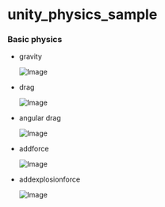 # unity_physics_sample

### Basic physics

* gravity
  
  ![Image](https://github.com/user-attachments/assets/b93a3347-a7c3-4894-8fa5-4f1934f07fd4)

* drag
  
  ![Image](https://github.com/user-attachments/assets/d3d77520-53d6-46a2-a858-efae24400ab0)

* angular drag
  
  ![Image](https://github.com/user-attachments/assets/0f5b51e3-4bac-452a-bb62-d5c65b57283a)

* addforce
  
  ![Image](https://github.com/user-attachments/assets/0f3eba53-17a0-49e8-9aae-7159c41246a7) 

* addexplosionforce
  
  ![Image](https://github.com/user-attachments/assets/7e39359e-e55d-4725-baf6-d3ddccb272e6)

